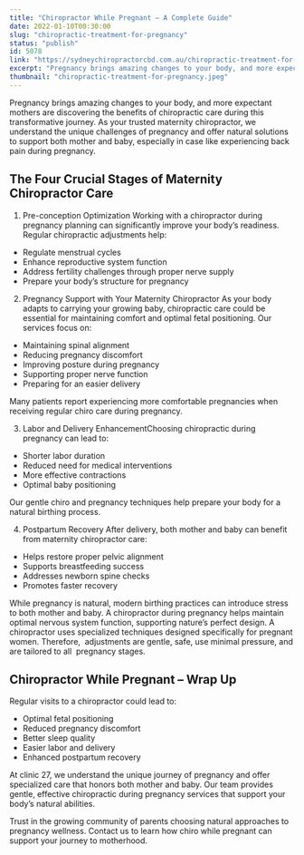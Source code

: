 ```yaml
---
title: "Chiropractor While Pregnant – A Complete Guide"
date: 2022-01-10T00:30:00
slug: "chiropractic-treatment-for-pregnancy"
status: "publish"
id: 5078
link: "https://sydneychiropractorcbd.com.au/chiropractic-treatment-for-pregnancy/"
excerpt: "Pregnancy brings amazing changes to your body, and more expectant mothers are discovering the benefits of chiropractic care during this transformative journey. As your trusted maternity chiropractor, we understand the unique challenges of pregnancy and offer natural solutions to support both mother and baby, especially in case like experiencing back pain during pregnancy. The Four […]"
thumbnail: "chiropractic-treatment-for-pregnancy.jpeg"
---
```


Pregnancy brings amazing changes to your body, and more expectant mothers are discovering the benefits of chiropractic care during this transformative journey. As your trusted maternity chiropractor, we understand the unique challenges of pregnancy and offer natural solutions to support both mother and baby, especially in case like experiencing back pain during pregnancy.

## The Four Crucial Stages of Maternity Chiropractor Care
1. Pre-conception Optimization
Working with a chiropractor during pregnancy planning can significantly improve your body’s readiness. Regular chiropractic adjustments help:

- Regulate menstrual cycles
- Enhance reproductive system function
- Address fertility challenges through proper nerve supply
- Prepare your body’s structure for pregnancy

2. Pregnancy Support with Your Maternity Chiropractor
As your body adapts to carrying your growing baby, chiropractic care could be essential for maintaining comfort and optimal fetal positioning. Our services focus on:

- Maintaining spinal alignment
- Reducing pregnancy discomfort
- Improving posture during pregnancy
- Supporting proper nerve function
- Preparing for an easier delivery

Many patients report experiencing more comfortable pregnancies when receiving regular chiro care during pregnancy.

3. Labor and Delivery EnhancementChoosing chiropractic during pregnancy can lead to:

- Shorter labor duration
- Reduced need for medical interventions
- More effective contractions
- Optimal baby positioning

Our gentle chiro and pregnancy techniques help prepare your body for a natural birthing process.

4. Postpartum Recovery
After delivery, both mother and baby can benefit from maternity chiropractor care:

- Helps restore proper pelvic alignment
- Supports breastfeeding success
- Addresses newborn spine checks
- Promotes faster recovery

While pregnancy is natural, modern birthing practices can introduce stress to both mother and baby. A chiropractor during pregnancy helps maintain optimal nervous system function, supporting nature’s perfect design. A chiropractor uses specialized techniques designed specifically for pregnant women. Therefore,  adjustments are gentle, safe, use minimal pressure, and are tailored to all  pregnancy stages.

## Chiropractor While Pregnant – Wrap Up

Regular visits to a chiropractor could lead to:

- Optimal fetal positioning
- Reduced pregnancy discomfort
- Better sleep quality
- Easier labor and delivery
- Enhanced postpartum recovery

At clinic 27, we understand the unique journey of pregnancy and offer specialized care that honors both mother and baby. Our team provides gentle, effective chiropractic during pregnancy services that support your body’s natural abilities.

Trust in the growing community of parents choosing natural approaches to pregnancy wellness. Contact us to learn how chiro while pregnant can support your journey to motherhood.
